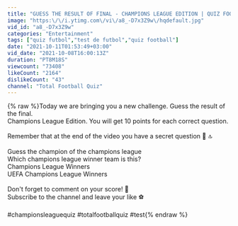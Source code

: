 ```yaml
---
title: "GUESS THE RESULT OF FINAL - CHAMPIONS LEAGUE EDITION | QUIZ FOOTBALL 2021"
image: "https:\/\/i.ytimg.com\/vi\/a8_-D7x3Z9w\/hqdefault.jpg"
vid_id: "a8_-D7x3Z9w"
categories: "Entertainment"
tags: ["quiz futbol","test de futbol","quiz football"]
date: "2021-10-11T01:53:49+03:00"
vid_date: "2021-10-08T16:00:13Z"
duration: "PT8M18S"
viewcount: "73408"
likeCount: "2164"
dislikeCount: "43"
channel: "Total Football Quiz"
---
```

{% raw %}Today we are bringing you a new challenge. Guess the result of the final.<br />Champions League Edition. You will get 10 points for each correct question.<br /><br />Remember that at the end of the video you have a secret question 🤫 🔝<br /><br />Guess the champion of the champions league<br />Which champions league winner team is this?<br />Champions League Winners<br />UEFA Champions League Winners<br /><br />Don't forget to comment on your score! 🌟<br />Subscribe to the channel and leave your like ⚽<br /><br />#championsleaguequiz #totalfootballquiz #test{% endraw %}
